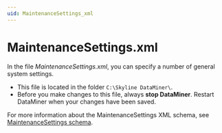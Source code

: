 ```yaml
---
uid: MaintenanceSettings_xml
---
```


# MaintenanceSettings.xml

In the file *MaintenanceSettings.xml*, you can specify a number of general system settings.

- This file is located in the folder `C:\Skyline DataMiner\`.
- Before you make changes to this file, always **stop DataMiner**. Restart DataMiner when your changes have been saved.

For more information about the MaintenanceSettings XML schema, see [MaintenanceSettings schema](xref:SchemaMaintenanceSettings).
